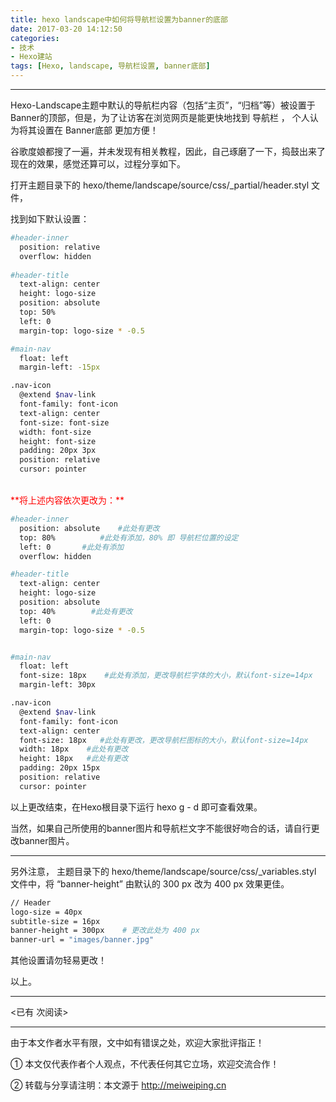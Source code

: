 ```yaml
---
title: hexo landscape中如何将导航栏设置为banner的底部
date: 2017-03-20 14:12:50
categories:  
- 技术
- Hexo建站
tags: [Hexo, landscape, 导航栏设置, banner底部]
---
```


---


Hexo-Landscape主题中默认的导航栏内容（包括“主页”，“归档”等）被设置于Banner的顶部，但是，为了让访客在浏览网页是能更快地找到 导航栏 ， 个人认为将其设置在 Banner底部 更加方便！

谷歌度娘都搜了一遍，并未发现有相关教程，因此，自己琢磨了一下，捣鼓出来了现在的效果，感觉还算可以，过程分享如下。

<!-- more -->

打开主题目录下的 hexo/theme/landscape/source/css/_partial/header.styl 文件，

找到如下默认设置：

``` bash
#header-inner 
  position: relative 
  overflow: hidden 
  
#header-title 
  text-align: center 
  height: logo-size 
  position: absolute 
  top: 50% 
  left: 0 
  margin-top: logo-size * -0.5 

#main-nav 
  float: left 
  margin-left: -15px 

.nav-icon 
  @extend $nav-link 
  font-family: font-icon 
  text-align: center 
  font-size: font-size 
  width: font-size 
  height: font-size 
  padding: 20px 3px 
  position: relative 
  cursor: pointer 
```

<br>
<font color=red>**将上述内容依次更改为：**</font>
<br>

``` bash
#header-inner
  position: absolute    #此处有更改
  top: 80%          #此处有添加，80% 即 导航栏位置的设定
  left: 0       #此处有添加
  overflow: hidden

#header-title
  text-align: center
  height: logo-size
  position: absolute
  top: 40%        #此处有更改
  left: 0
  margin-top: logo-size * -0.5


#main-nav
  float: left
  font-size: 18px    #此处有添加，更改导航栏字体的大小，默认font-size=14px
  margin-left: 30px

.nav-icon
  @extend $nav-link
  font-family: font-icon
  text-align: center
  font-size: 18px   #此处有更改，更改导航栏图标的大小，默认font-size=14px
  width: 18px    #此处有更改
  height: 18px   #此处有更改
  padding: 20px 15px
  position: relative
  cursor: pointer
```

以上更改结束，在Hexo根目录下运行 hexo g - d 即可查看效果。

当然，如果自己所使用的banner图片和导航栏文字不能很好吻合的话，请自行更改banner图片。

---

另外注意，
主题目录下的 hexo/theme/landscape/source/css/_variables.styl 文件中，将 “banner-height” 由默认的 300 px 改为 400 px 效果更佳。

``` bash 
// Header
logo-size = 40px
subtitle-size = 16px
banner-height = 300px    # 更改此处为 400 px
banner-url = "images/banner.jpg"
```

其他设置请勿轻易更改！ 

以上。






---

<span id="busuanzi_container_page_pv">
<已有 <span id="busuanzi_value_page_pv"></span> 次阅读>
</span>

---


由于本文作者水平有限，文中如有错误之处，欢迎大家批评指正！

① 本文仅代表作者个人观点，不代表任何其它立场，欢迎交流合作！

② 转载与分享请注明：本文源于 http://meiweiping.cn